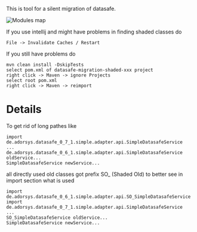 This is tool for a silent migration of datasafe.

![Modules map](http://www.plantuml.com/plantuml/proxy?src=https://raw.githubusercontent.com/adorsys/datasafe-migration/develop/docs/diagrams/silent-migration.puml&fmt=svg&vvv=1&sanitize=true)


If you use intellij and might have problems in finding shaded classes do
```
File -> Invalidate Caches / Restart
```

If you still have problems do
```
mvn clean install -DskipTests
select pom.xml of datasafe-migration-shaded-xxx project
right click -> Maven -> ignore Projects
select root pom.xml
right click -> Maven -> reimport
``` 

# Details
To get rid of long pathes like 
```
import de.adorsys.datasafe_0_7_1.simple.adapter.api.SimpleDatasafeService
...
de.adorsys.datasafe_0_6_1.simple.adapter.api.SimpleDatasafeService oldService...
SimpleDatasafeService newService...
```
all directly used old classes got prefix SO_ (Shaded Old) to better see in import section what is used
```
import de.adorsys.datasafe_0_6_1.simple.adapter.api.SO_SimpleDatasafeService
import de.adorsys.datasafe_0_7_1.simple.adapter.api.SimpleDatasafeService
...
SO_SimpleDatasafeService oldService...
SimpleDatasafeService newService...
```



